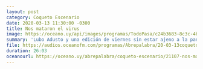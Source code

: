 ```yaml
---
layout: post
category: Coqueto Escenario
date: 2020-03-13 11:30:00 -0300
title: Nos mataron el virus
image: https://oceano.uy/api/images/programas/TodoPasa/c24b3683-8c3c-4b9d-9354-8752aff30ed3.jpg
summary: 'Lubo Adusto y una edición de viernes sin estar ajeno a la pandemia mudial del COVID19. Ligas que se suspenden, conciertos que no se hacen, pero el básquetbol uruguayo que sigue en pie. "Algunos equipos van a preferir jugar sin público porque no da déficit"'
file: https://audios.oceanofm.com/programas/Abrepalabra/20-03-13coquetoescenario.mp3
duration: 26:03
oceanourl: https://oceano.uy/abrepalabra/coqueto-escenario/21107-nos-mataron-el-virus
---
```

